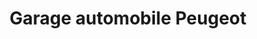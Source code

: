 ---
title: "Garage automobile Peugeot"
url: /lencloitre/garage-automobile-peugeot/
shop: réparation de voitures
---